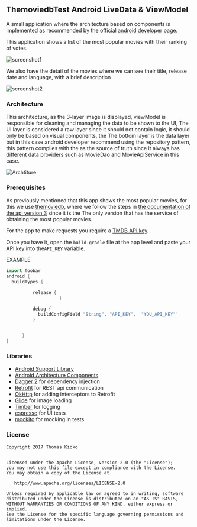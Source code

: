 ThemoviedbTest 
Android LiveData & ViewModel
---------------------------------------

A small application where the architecture based on components is implemented as recommended by the official [android developer page][developer].

[developer]: https://developer.android.com/jetpack/guide


This application shows a list of the most popular movies with their ranking of votes.


![screenshot1](https://github.com/kioko/android-liveData-viewModel/blob/master/art/archtiture.png)



We also have the detail of the movies where we can see their title, release date and language, with a brief description 


![screenshot2](https://github.com/kioko/android-liveData-viewModel/blob/master/art/archtiture.png)


### Architecture
This architecture, as the 3-layer image is displayed, viewModel is responsible for cleaning and managing the data to be shown to the UI, The UI layer is considered a raw layer since it should not contain logic, it should only be based on visual components, the The bottom layer is the data layer but in this case android developer recommend using the repository pattern, this pattern complies with the as the source of truth since it always has different data providers such as MovieDao and MovieApiService in this case. 

![Archtiture](https://github.com/kioko/android-liveData-viewModel/blob/master/art/archtiture.png)


### Prerequisites

As previously mentioned that this app shows the most popular movies, for this we use [themoviedb](https://www.themoviedb.org/movie), where we follow the steps in [the documentation of the api version 3](https://developers.themoviedb.org/3/getting-started ) since it is the The only version that has the service of obtaining the most popular movies. 

For the app to make requests you require a [TMDB API key](https://developers.themoviedb.org/3/getting-started ).

Once you have it, open the `build.gradle` file at the app level and paste your API key into the`API_KEY` variable. 

EXAMPLE 
```groovy
import foobar
android {
  buildTypes {

          release {
                    }

          debug {
            buildConfigField "String", "API_KEY", '"YOU_API_KEY"'
          }


      }
}      
```

### Libraries


* [Android Support Library][support-lib]
* [Android Architecture Components][arch]
* [Dagger 2][dagger2] for dependency injection
* [Retrofit][retrofit] for REST api communication
* [OkHttp][OkHttp] for adding interceptors to Retrofit
* [Glide][glide] for image loading
* [Timber][timber] for logging
* [espresso][espresso] for UI tests
* [mockito][mockito] for mocking in tests


[mockwebserver]: https://github.com/square/okhttp/tree/master/mockwebserver
[support-lib]: https://developer.android.com/topic/libraries/support-library/index.html
[arch]: https://developer.android.com/arch
[OkHttp]: http://square.github.io/okhttp/
[espresso]: https://google.github.io/android-testing-support-library/docs/espresso/
[dagger2]: https://google.github.io/dagger
[retrofit]: http://square.github.io/retrofit
[glide]: https://github.com/bumptech/glide
[timber]: https://github.com/JakeWharton/timber
[mockito]: http://site.mockito.org


### License

    Copyright 2017 Thomas Kioko


    Licensed under the Apache License, Version 2.0 (the "License");
    you may not use this file except in compliance with the License.
    You may obtain a copy of the License at

       http://www.apache.org/licenses/LICENSE-2.0

    Unless required by applicable law or agreed to in writing, software
    distributed under the License is distributed on an "AS IS" BASIS,
    WITHOUT WARRANTIES OR CONDITIONS OF ANY KIND, either express or implied.
    See the License for the specific language governing permissions and
    limitations under the License.
